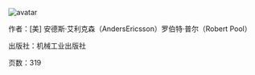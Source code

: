 
![avatar](https://github.com/valhongli/BookReading/edit/master/2018/刻意练习.png)

作者：[美] 安德斯·艾利克森（AndersEricsson）罗伯特·普尔（Robert Pool）

出版社：机械工业出版社

页数：319
